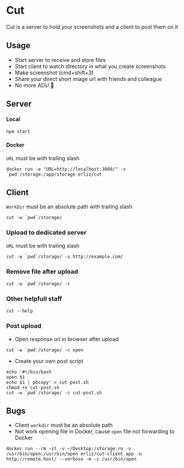 Cut
===
Cut is a server to hold your screenshots and a client to post them on it

## Usage
* Start server to receive and store files
* Start client to watch directory in what you create screenshots
* Make screenshot (cmd+shift+3)
* Share your direct short image url with friends and colleague
* No more ADs! :tada:

## Server

#### Local
```
npm start
```
#### Docker
`URL` must be with trailing slash
```
docker run -e "URL=http://localhost:3000/" -v `pwd`/storage:/app/storage erliz/cut
```

## Client
`WorkDir` must be an absolute path with trailing slash
```
cut -w `pwd`/storage/
```

### Upload to dedicated server
`URL` must be with trailing slash
```
cut -w `pwd`/storage/ -u http://example.com/
```

### Remove file after upload
```
cut -w `pwd`/storage/ -r
```

### Other helpfull staff
```
cut --help
```

### Post upload
* Open response url in browser after upload
```
cut -w `pwd`/storage/ -c open
```
* Create your own post script
```
echo '#!/bin/bash
open $1
echo $1 | pbcopy' > cut-post.sh
chmod +x cut-post.sh
cut -w `pwd`/storage/ -c cut-post.sh
```

## Bugs
* Client `workdir` must be an absolute path
* Not work opening file in Docker, cause `open` file not forwarding to Docker
```
docker run --rm -it -v ~/Desktop:/storage:ro -v /usr/bin/open:/usr/bin/open erliz/cut-client app -u http://remote.host/ --verbose -m -c /usr/bin/open
```
